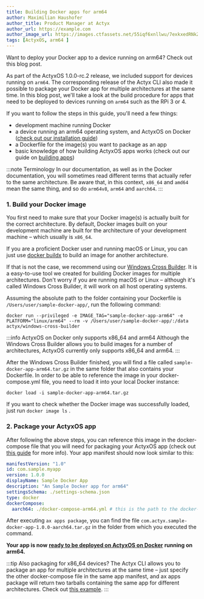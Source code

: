 ```yaml
---
title: Building Docker apps for arm64
author: Maximilian Haushofer
author_title: Product Manager at Actyx
author_url: https://example.com
author_image_url: https://images.ctfassets.net/55iqf6xnllwu/7exkxedRNkZNPjeWIJAJFy/7f238372c06ddfc64fa321d5e665dc62/maximilian-haushofer.jpg
tags: [ActyxOS, arm64 ]
---
```


Want to deploy your Docker app to a device running on arm64? Check out this blog post.

<!--truncate-->


As part of the ActyxOS 1.0.0-rc.2 release, we included support for devices running on `arm64`. The corresponding release of the Actyx CLI also made it possible to package your Docker app for multiple architectures at the same time. In this blog post, we'll take a look at the build procedure for apps that need to be deployed to devices running on `arm64` such as the RPi 3 or 4.

If you want to follow the steps in this guide, you'll need a few things:
- development machine running Docker
- a device running an arm64 operating system, and ActyxOS on Docker ([check out our installation guide](/docs/os/advanced-guides/actyxos-on-docker#install-actyxos-on-your-edge-device))
- a Dockerfile for the image(s) you want to package as an app
- basic knowledge of how building ActyxOS apps works (check out our guide on [building apps](/docs/os/guides/building-apps))

:::note Terminology
In our documentation, as well as in the Docker documentation, you will sometimes read different terms that actually refer to the same architecture. Be aware that, in this context, `x86_64` and `amd64` mean the same thing, and so do `arm64v8`, `arm64` and `aarch64`.
:::

### 1. Build your Docker image

You first need to make sure that your Docker image(s) is actually built for the correct architecture. By default,  Docker images built on your development machine are built for the architecture of your development machine – which usually is `x86_64`.

If you are a proficient Docker user and running macOS or Linux, you can just use [docker buildx](https://docs.docker.com/buildx/working-with-buildx/) to build an image for another architecture.

If that is not the case, we recommend using our [Windows Cross Builder](https://hub.docker.com/repository/docker/actyx/windows-cross-builder). It is a easy-to-use tool we created for building Docker images for multiple architectures. Don't worry if you are running macOS or Linux – although it's called Windows Cross Builder, it will work on all host operating systems.

Assuming the absolute path to the folder containing your Dockerfile is `/Users/user/sample-docker-app/`, run the following command:

```
docker run --privileged -e IMAGE_TAG="sample-docker-app-arm64" -e PLATFORM="linux/arm64" --rm -v /Users/user/sample-docker-app/:/data actyx/windows-cross-builder
```

:::info ActyxOS on Docker only supports x86_64 and arm64
Although the Windows Cross Builder allows you to build images for a number of architectures, ActyxOS currently only supports x86_64 and arm64.
:::

After the Windows Cross Builder finished, you will find a file called `sample-docker-app-arm64.tar.gz` in the same folder that also contains your Dockerfile. In order to be able to reference the image in your docker-compose.yml file, you need to load it into your local Docker instance:

```
docker load -i sample-docker-app-arm64.tar.gz
```

If you want to check whether the Docker image was successfully loaded, just run `docker image ls` . 

### 2. Package your ActyxOS app

After following the above steps, you can reference this image in the docker-compose file that you will need for packaging your ActyxOS app (check out [this guide](docs/os/guides/building-apps-md) for more info). Your app manifest should now look similar to this:

```yml
manifestVersion: "1.0"
id: com.sample.myapp
version: 1.0.0
displayName: Sample Docker App
description: "An Sample Docker app for arm64"
settingsSchema: ./settings-schema.json
type: docker
dockerCompose: 
  aarch64: ./docker-compose-arm64.yml # this is the path to the docker-compose file for your app
```

After executing `ax apps package`, you can find the file `com.actyx.sample-docker-app-1.0.0-aarch64.tar.gz` in the folder from which you executed the command.

**Your app is now** [**ready to be deployed on ActyxOS on Docker**](http://localhost:3000/docs/os/guides/running-apps) **running on arm64.**

:::tip Also packaging for x86_64 devices?
The Actyx CLI allows you to package an app for multiple architectures at the same time – just specify the other docker-compose file in the same app manifest, and ax apps package will return two tarballs containing the same app for different architectures. Check out [this example](/docs/os/api/app-manifest-schema).
:::


